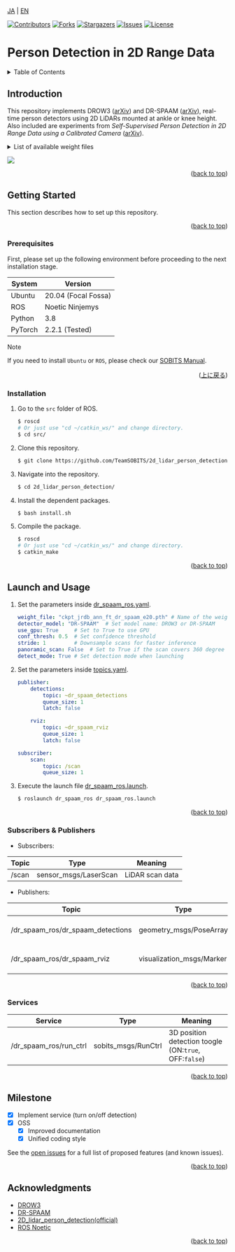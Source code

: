 <a name="readme-top"></a>

[JA](README.md) | [EN](README_en.md)

[![Contributors][contributors-shield]][contributors-url]
[![Forks][forks-shield]][forks-url]
[![Stargazers][stars-shield]][stars-url]
[![Issues][issues-shield]][issues-url]
[![License][license-shield]][license-url]

# Person Detection in 2D Range Data

<!-- TABLE OF CONTENTS -->
<details>
  <summary>Table of Contents</summary>
  <ol>
    <li>
      <a href="#introduction">Introduction</a>
    </li>
    <li>
      <a href="#getting-started">Getting Started</a>
      <ul>
        <li><a href="#prerequisites">Prerequisites</a></li>
        <li><a href="#installation">Installation</a></li>
      </ul>
    </li>
    <li>
    　<a href="#launch-and-usage">Launch and Usage</a>
      <ul>
        <li><a href="#subscribers--publishers">Subscribers & Publishers</a></li>
      </ul>
    </li>
    <li><a href="#milestone">Milestone</a></li>
    <!-- <li><a href="#contributing">Contributing</a></li> -->
    <!-- <li><a href="#license">License</a></li> -->
    <li><a href="#acknowledgments">Acknowledgments</a></li>
  </ol>
</details>



<!-- INTRODUCTION -->
## Introduction

This repository implements DROW3 ([arXiv](https://arxiv.org/abs/1804.02463)) and DR-SPAAM ([arXiv](https://arxiv.org/abs/2004.14079)), real-time person detectors using 2D LiDARs mounted at ankle or knee height.
Also included are experiments from *Self-Supervised Person Detection in 2D Range Data using a Calibrated Camera* ([arXiv](https://arxiv.org/abs/2012.08890)).

<details>
<summary>List of available weight files</summary>

- ckpt_jrdb_ann_dr_spaam_e20.pth
- ckpt_jrdb_ann_drow3_e40.pth
- ckpt_jrdb_ann_ft_dr_spaam_e20.pth
- ckpt_jrdb_ann_ft_drow3_e40.pth
- ckpt_jrdb_pl_dr_spaam_e20.pth
- ckpt_jrdb_pl_dr_spaam_mixup_e20.pth
- ckpt_jrdb_pl_dr_spaam_phce_e20.pth
- ckpt_jrdb_pl_dr_spaam_phce_mixup_e20.pth
- ckpt_jrdb_pl_drow3_e40.pth
- ckpt_jrdb_pl_drow3_phce_e40.pth
- ckpt_jrdb_pl_drow3_phce_mixup_e40.pth
- jrdb_dr_spaam_with_bev_box_e20.pth (Needs to be tested)

</details>

![](imgs/teaser_1.gif)

<p align="right">(<a href="#readme-top">back to top</a>)</p>


<!-- GETTING STARTED -->
## Getting Started

This section describes how to set up this repository.

<p align="right">(<a href="#readme-top">back to top</a>)</p>


### Prerequisites

First, please set up the following environment before proceeding to the next installation stage.

| System  | Version |
| --- | --- |
| Ubuntu  | 20.04 (Focal Fossa) |
| ROS     | Noetic Ninjemys |
| Python  | 3.8 |
| PyTorch | 2.2.1 (Tested) |

> [!NOTE]
> If you need to install `Ubuntu` or `ROS`, please check our [SOBITS Manual](https://github.com/TeamSOBITS/sobits_manual#%E9%96%8B%E7%99%BA%E7%92%B0%E5%A2%83%E3%81%AB%E3%81%A4%E3%81%84%E3%81%A6).

<p align="right">(<a href="#readme-top">上に戻る</a>)</p>


### Installation

1. Go to the `src` folder of ROS.
   ```sh
   $ roscd
   # Or just use "cd ~/catkin_ws/" and change directory.
   $ cd src/
   ```
2. Clone this repository.
   ```sh
   $ git clone https://github.com/TeamSOBITS/2d_lidar_person_detection
   ```
3. Navigate into the repository.
   ```sh
   $ cd 2d_lidar_person_detection/
   ```
4. Install the dependent packages.
   ```sh
   $ bash install.sh
   ```
5. Compile the package.
   ```sh
   $ roscd
   # Or just use "cd ~/catkin_ws/" and change directory.
   $ catkin_make
   ```

<p align="right">(<a href="#readme-top">back to top</a>)</p>


<!-- LAUNCH AND USAGE EXAMPLES -->
## Launch and Usage

1. Set the parameters inside [dr_spaam_ros.yaml](dr_spaam_ros/config/dr_spaam_ros.yaml).
    ```yaml
    weight_file: "ckpt_jrdb_ann_ft_dr_spaam_e20.pth" # Name of the weight file
    detector_model: "DR-SPAAM"  # Set model name: DROW3 or DR-SPAAM
    use_gpu: True     # Set to True to use GPU
    conf_thresh: 0.5  # Set confidence threshold
    stride: 1         # Downsample scans for faster inference
    panoramic_scan: False  # Set to True if the scan covers 360 degree
    detect_mode: True # Set detection mode when launching
    ```
2. Set the parameters inside [topics.yaml](dr_spaam_ros/config/topics.yaml).
    ```yaml
    publisher:
        detections:
            topic: ~dr_spaam_detections
            queue_size: 1
            latch: false

        rviz:
            topic: ~dr_spaam_rviz
            queue_size: 1
            latch: false

    subscriber:
        scan:
            topic: /scan
            queue_size: 1
    ```
3. Execute the launch file [dr_spaam_ros.launch](dr_spaam_ros/launch/dr_spaam_ros.launch).
   ```sh
   $ roslaunch dr_spaam_ros dr_spaam_ros.launch
   ```

<p align="right">(<a href="#readme-top">back to top</a>)</p>


### Subscribers & Publishers

- Subscribers:

| Topic | Type | Meaning |
| --- | --- | --- |
| /scan | sensor_msgs/LaserScan | LiDAR scan data |

- Publishers:

| Topic | Type | Meaning |
| --- | --- | --- |
| /dr_spaam_ros/dr_spaam_detections | geometry_msgs/PoseArray   | 3D position detection result array | 
| /dr_spaam_ros/dr_spaam_rviz       | visualization_msgs/Marker | Result Visualization over RViz |

<p align="right">(<a href="#readme-top">back to top</a>)</p>


### Services

| Service | Type | Meaning |
| --- | --- | --- |
| /dr_spaam_ros/run_ctrl | sobits_msgs/RunCtrl | 3D position detection toogle (ON:`true`, OFF:`false`) |

<p align="right">(<a href="#readme-top">back to top</a>)</p>


<!-- MILESTONE -->
## Milestone
- [x] Implement service (turn on/off detection)
- [x] OSS
    - [x] Improved documentation
    - [x] Unified coding style

See the [open issues][issues-url] for a full list of proposed features (and known issues).

<p align="right">(<a href="#readme-top">back to top</a>)</p>


<!-- CONTRIBUTING -->
<!-- ## Contributing

Contributions are what make the open source community such an amazing place to learn, inspire, and create. Any contributions you make are **greatly appreciated**.

If you have a suggestion that would make this better, please fork the repo and create a pull request. You can also simply open an issue with the tag "enhancement".
Don't forget to give the project a star! Thanks again!

1. Fork the Project
2. Create your Feature Branch (`git checkout -b feature/AmazingFeature`)
3. Commit your Changes (`git commit -m 'Add some AmazingFeature'`)
4. Push to the Branch (`git push origin feature/AmazingFeature`)
5. Open a Pull Request

<p align="right">(<a href="#readme-top">back to top</a>)</p> -->


<!-- LICENSE -->
<!-- ## License

Distributed under the MIT License. See `LICENSE.txt` for more information.

<p align="right">(<a href="#readme-top">back to top</a>)</p> -->


<!-- ACKNOWLEDGMENTS -->
## Acknowledgments

* [DROW3](https://arxiv.org/abs/1804.02463)
* [DR-SPAAM](https://arxiv.org/abs/2004.14079)
* [ 2D_lidar_person_detection(official)](https://github.com/VisualComputingInstitute/2D_lidar_person_detection)
* [ROS Noetic](http://wiki.ros.org/noetic)

<p align="right">(<a href="#readme-top">back to top</a>)</p>



<!-- MARKDOWN LINKS & IMAGES -->
<!-- https://www.markdownguide.org/basic-syntax/#reference-style-links -->
[contributors-shield]: https://img.shields.io/github/contributors/TeamSOBITS/2d_lidar_person_detection.svg?style=for-the-badge
[contributors-url]: https://github.com/TeamSOBITS/2d_lidar_person_detection/graphs/contributors
[forks-shield]: https://img.shields.io/github/forks/TeamSOBITS/2d_lidar_person_detection.svg?style=for-the-badge
[forks-url]: https://github.com/TeamSOBITS/2d_lidar_person_detection/network/members
[stars-shield]: https://img.shields.io/github/stars/TeamSOBITS/2d_lidar_person_detection.svg?style=for-the-badge
[stars-url]: https://github.com/TeamSOBITS/2d_lidar_person_detection/stargazers
[issues-shield]: https://img.shields.io/github/issues/TeamSOBITS/2d_lidar_person_detection.svg?style=for-the-badge
[issues-url]: https://github.com/TeamSOBITS/2d_lidar_person_detection/issues
[license-shield]: https://img.shields.io/github/license/TeamSOBITS/2d_lidar_person_detection.svg?style=for-the-badge
[license-url]: LICENSE